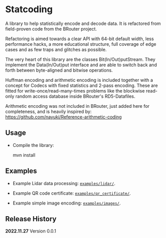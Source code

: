 Statcoding
==========

A library to help statistically encode and decode data. It is refactored from field-proven code from the BRouter project.

Refactoring is aimed towards a clear API with 64-bit default width, less performance hacks, a more educational structure, full coverage of edge cases and as few traps and glitches as possible.

The very heart of this library are the classes Bit(In/Out)putStream. They implement the Data(In/Out)put interface and are able to switch back and forth between byte-aligned and bitwise operations.

Huffman encoding and arithmetic encoding is included together with a concept for Codecs with fixed statistics and 2-pass encoding. These are fitted for write-once/read-many-times problems like the blockwise read-only random access database inside BRouter's RD5-Datafiles.

Arithmetic encoding was not included in BRouter, just added here for completeness, and is heavily inspired by: https://github.com/nayuki/Reference-arithmetic-coding


Usage
-----

 - Compile the library:

   mvn install

Examples
--------

 -  Example Lidar data processing:  [`examples/lidar/`](examples/lidar/).

 -  Example QR code certificate:  [`examples/qr_certificate/`](examples/qr_certificate/).

 -  Example simple image encoding:  [`examples/images/`](examples/images/).


Release History
---------------

**2022.11.27** Version 0.0.1
